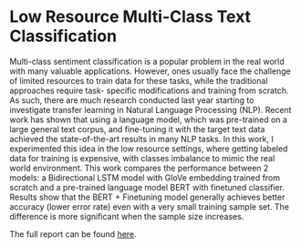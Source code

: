 
# Low Resource Multi-Class Text Classification

Multi-class sentiment classification is a popular problem in the real world with many valuable applications. However, ones usually face the challenge of limited resources to train data for these tasks, while the traditional approaches require task- specific modifications and training from scratch. As such, there are much research conducted last year starting to investigate transfer learning in Natural Language Processing (NLP). Recent work has shown that using a language model, which was pre-trained on a large general text corpus, and fine-tuning it with the target text data achieved the state-of-the-art results in many NLP tasks. In this work, I experimented this idea in the low resource settings, where getting labeled data for training is expensive, with classes imbalance to mimic the real world environment. This work compares the performance between 2 models: a Bidirectional LSTM model with GloVe embedding trained from scratch and a pre-trained language model BERT with finetuned classifier. Results show that the BERT + Finetuning model generally achieves better accuracy (lower error rate) even with a very small training sample set. The difference is more significant when the sample size increases.

The full report can be found [here](https://drive.google.com/file/d/1u6p5bA8puYI3HVJPVMj6Njkj_OuZvgfQ/view?usp=sharing). 
